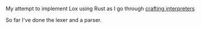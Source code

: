 My attempt to implement Lox using Rust as I go through [crafting interpreters](https://craftinginterpreters.com)

So far I've done the lexer and a parser.